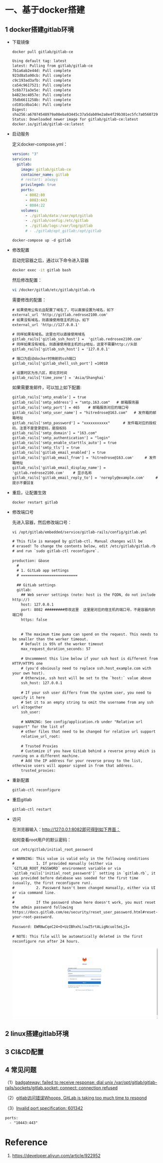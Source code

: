 # 一、基于docker搭建

## 1 docker搭建gitlab环境

- 下载镜像

  ```
  docker pull gitlab/gitlab-ce
  ```

  ```
  Using default tag: latest
  latest: Pulling from gitlab/gitlab-ce
  7b1a6ab2e44d: Pull complete
  923d8a5a90cb: Pull complete
  c9c193ad3afb: Pull complete
  ca54c9617521: Pull complete
  5c6b771a3e5e: Pull complete
  b4823ec4057e: Pull complete
  35db6611258b: Pull complete
  cd101cdba14c: Pull complete
  Digest: sha256:a67074548979a08eba93445c37a5dab09e2a8e4f29b301ec5fc7a05607293121
  Status: Downloaded newer image for gitlab/gitlab-ce:latest
  docker.io/gitlab/gitlab-ce:latest
  ```

- 启动服务

  定义docker-compose.yml：

  ```yml
  version: "3"
  services:
    gitlab:
      image: gitlab/gitlab-ce
      container_name: gitlab
      # restart: always
      privileged: true
      ports:
        - 8082:80
        - 8083:443
        - 8084:22
      volumes:
        - ./gitlab/data:/var/opt/gitlab
        - ./gitlab/config:/etc/gitlab
        - ./gitlab/logs:/var/log/gitlab
        # - ./gitlab/opt_gitlab:/opt/gitlab
  ```

  ```
  docker-compose up -d gitlab
  ```

- 修改配置

  启动完容器之后，通过以下命令进入容器

  ```bash
  docker exec -it gitlab bash
  ```

  然后修改配置：

  ```bash
  vi /docker/gitlab/etc/gitlab/gitlab.rb
  ```

  需要修改的配置：

  ```
  # 如果使用公有云且配置了域名了，可以直接设置为域名，如下
  external_url 'http://gitlab.redrose2100.com'
  # 如果没有域名，则直接使用宿主机的ip，如下
  external_url 'http://127.0.0.1'  
  ```

  ```
  # 同样如果有域名，这里也可以直接使用域名
  gitlab_rails['gitlab_ssh_host'] =  'gitlab.redrosee2100.com'
  # 同样如果没有域名，则直接使用宿主机的ip地址，这里不需要http://头部
  gitlab_rails['gitlab_ssh_host'] = '127.0.0.1'
  ```

  ```
  # 端口为启动docker时映射的ssh端口
  gitlab_rails['gitlab_shell_ssh_port'] =10010 
  ```

  ```
  # 设置时区为东八区，即北京时间
  gitlab_rails['time_zone'] = 'Asia/Shanghai'  
  ```

  如果需要发邮件，可以加上如下配置:

  ```
  gitlab_rails['smtp_enable'] = true
  gitlab_rails['smtp_address'] = "smtp.163.com"   # 邮箱服务器
  gitlab_rails['smtp_port'] = 465    # 邮箱服务对应的端口号
  gitlab_rails['smtp_user_name'] = "hitredrose@163.com"   # 发件箱的邮箱地址
  gitlab_rails['smtp_password'] = "xxxxxxxxxxx"      # 发件箱对应的授权码，注意不是登录密码，是授权码
  gitlab_rails['smtp_domain'] = "163.com"
  gitlab_rails['smtp_authentication'] = "login"
  gitlab_rails['smtp_enable_starttls_auto'] = true
  gitlab_rails['smtp_tls'] = true
  gitlab_rails['gitlab_email_enabled'] = true
  gitlab_rails['gitlab_email_from'] = 'hitredrose@163.com'     # 发件箱地址
  gitlab_rails['gitlab_email_display_name'] = 'gitlab.redrose2100.com'    # 显示名称
  gitlab_rails['gitlab_email_reply_to'] = 'noreply@example.com'     # 提示不要回复
  ```

- 重启，让配置生效

  ```
  docker restart gitlab
  ```

- 修改端口号

  先进入容器，然后修改端口号：

  ```
  vi /opt/gitlab/embedded/service/gitlab-rails/config/gitlab.yml
  ```

  ```
  # This file is managed by gitlab-ctl. Manual changes will be
  # erased! To change the contents below, edit /etc/gitlab/gitlab.rb
  # and run `sudo gitlab-ctl reconfigure`.
  
  production: &base
    #
    # 1. GitLab app settings
    # ==========================
  
    ## GitLab settings
    gitlab:
      ## Web server settings (note: host is the FQDN, do not include http://)
      host: 127.0.0.1
      port: 8082 #########修改这里  这里是对应的宿主机的端口号，不是容器内的端口号
      https: false
  
  
      # The maximum time puma can spend on the request. This needs to be smaller than the worker timeout.
      # Default is 95% of the worker timeout
      max_request_duration_seconds: 57
  
      # Uncommment this line below if your ssh host is different from HTTP/HTTPS one
      # (you'd obviously need to replace ssh.host_example.com with your own host).
      # Otherwise, ssh host will be set to the `host:` value above
      ssh_host: 127.0.0.1
  
      # If your ssh user differs from the system user, you need to specify it here
      # Set it to an empty string to omit the username from any ssh url altogether
      ssh_user:
  
      # WARNING: See config/application.rb under "Relative url support" for the list of
      # other files that need to be changed for relative url support
      relative_url_root:
  
      # Trusted Proxies
      # Customize if you have GitLab behind a reverse proxy which is running on a different machine.
      # Add the IP address for your reverse proxy to the list, otherwise users will appear signed in from that address.
      trusted_proxies:
  ```

- 重新配置

  ```
  gitlab-ctl reconfigure
  ```

- 重启gitlab

  ```
  gitlab-ctl restart
  ```

- 访问

  在浏览器输入：http://127.0.0.1:8082即可得到如下界面：

  如何查看root用户的默认密码：

  ```
  cat /etc/gitlab/initial_root_password
  ```

  ```
  # WARNING: This value is valid only in the following conditions
  #          1. If provided manually (either via `GITLAB_ROOT_PASSWORD` environment variable or via `gitlab_rails['initial_root_password']` setting in `gitlab.rb`, it was provided before database was seeded for the first time (usually, the first reconfigure run).
  #          2. Password hasn't been changed manually, either via UI or via command line.
  #
  #          If the password shown here doesn't work, you must reset the admin password following https://docs.gitlab.com/ee/security/reset_user_password.html#reset-your-root-password.
  
  Password: EWRNwCqeC24+O+UzIBhxhLlswZ5rtALigNcuol5eLjI=
  
  # NOTE: This file will be automatically deleted in the first reconfigure run after 24 hours.
  ```

  ![image-20220928204924943](.img/image-20220928204924943.png)





## 2 linux搭建gitlab环境

## 3 CI&CD配置



## 4 常见问题

（1）[badgateway: failed to receive response: dial unix /var/opt/gitlab/gitlab-rails/sockets/gitlab.socket: connect: connection refused](https://gitlab.com/gitlab-org/omnibus-gitlab/-/issues/6264)

（2）[gitlab访问错误Whoops, GitLab is taking too much time to respond](https://cloud.tencent.com/developer/article/1511600)

（3）[Invalid port specification: 601342](https://gitlab.com/gitlab-org/gitlab-foss/-/issues/2056)

```
ports:
  - "10443:443"
```



# Reference

1. https://developer.aliyun.com/article/922952